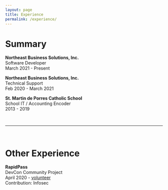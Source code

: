 ```yaml
---
layout: page
title: Experience
permalink: /experience/
---
```


# Summary

**Northeast Business Solutions, Inc.**<br>
Software Developer<br>
March 2021 - Present

**Northeast Business Solutions, Inc.**<br>
Technical Support<br>
Feb 2020 - March 2021

**St. Martin de Porres Catholic School**<br>
School IT / Accounting Encoder<br>
2013 - 2019

<br>
<hr>
<br>

# Other Experience

**RapidPass**<br>
DevCon Community Project<br>
April 2020 - [volunteer](https://dctx.ph/volunteers/)<br>
Contribution: Infosec<br>
